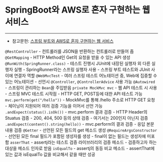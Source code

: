 # SpringBoot와 AWS로 혼자 구현하는 웹 서비스
---
- 참고문헌: [스프링 부트와 AWS로 혼자 구현하는 웹 서비스](http://www.kyobobook.co.kr/product/detailViewKor.laf?ejkGb=KOR&mallGb=KOR&barcode=9788965402602&orderClick=LEa&Kc=)

`@RestController`
    - 컨트롤러를 JSON을 반환하는 컨트롤러로 만들어 줌
`@GetMapping`
    - HTTP Method인 Get의 요청을 받을 수 있는 API 생성
`@RunWith(SpringRunner.class)`
    - 테스트 진행시 JUnit에 내장된 실행자 외 다른 실행자 실행
    - SpringRunner라는 스프링 실행자 사용
    - 스프링 부트 테스트와 JUnit 사이에 연결자 역할
`@WebMvcTest`
    - 여러 스프링 테스트 어노테이션 중, Web에 집중할 수 있는 어노테이션
    - 선언시 `@Controller`, `@ControllerAdvice` 사용 가능
`@Autowired`
    - 스프링이 관리하는 `Bean`을 주입받음
`private MockMvc mvc`
    - 웹 API 테스트 시 사용
    - 스프링 MVC 테스트 시작점
    - HTTP GET, POST등에 대한 API 테스트 가능
`mvc.perform(get("/hello"))`
    - MockMvc를 통해 /hello 주소로 HTTP GET 요청
    - 체이닝이 지원되어 여러 검증 기능을 이어서 선언 가능
`.andExpect(status().isOk())`
    - mvc.perform 결과 검증
    - HTTP Header의 Stuatus 검증
    - 200, 404, 500 등의 상태 검증
    - 여기서는 200인지 아닌지 검증
`.andExpect(content().string(hello))`
    - mvc.perform의 결과 검증
    - 응답 본문 내용 검증
`@Getter`
    - 선언된 모든 필드의 get 메소드 생성
`@RequireArgsConstructor`
    - 선언된 모든 final 필드가 포함된 생성자를 생성
    - final이 없는 필드는 생성자에 미포함
`asserThat`
    - assertj라는 테스트 검증 라이브러리의 검증 메소드
    - 검증하고자 하는 대상을 메소드 인자로 받음
`isEqualTo`
    - assertj의 동등 비교 메소드
    - assertThat에 있는 값과 isEqualTo 값을 비교해서 같을 때만 성공